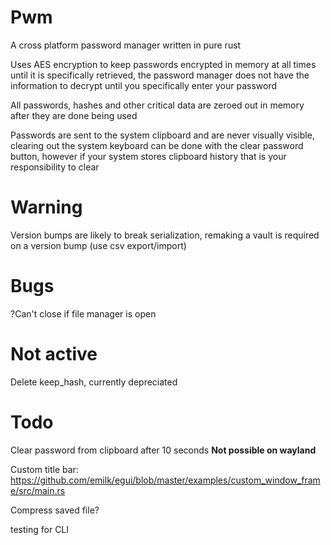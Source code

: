 # Pwm
A cross platform password manager written in pure rust

Uses AES encryption to keep passwords encrypted in memory at all times until it is specifically retrieved, the password manager does not have the information to decrypt until you specifically enter your password

All passwords, hashes and other critical data are zeroed out in memory after they are done being used

Passwords are sent to the system clipboard and are never visually visible, clearing out the system keyboard can be done with the clear password button, however if your system stores clipboard history that is your responsibility to clear

# Warning

Version bumps are likely to break serialization, remaking a vault is required on a version bump (use csv export/import)

# Bugs
?Can't close if file manager is open

# Not active
Delete keep_hash, currently depreciated

# Todo
Clear password from clipboard after 10 seconds **Not possible on wayland**

Custom title bar:
https://github.com/emilk/egui/blob/master/examples/custom_window_frame/src/main.rs

Compress saved file?

testing for CLI
